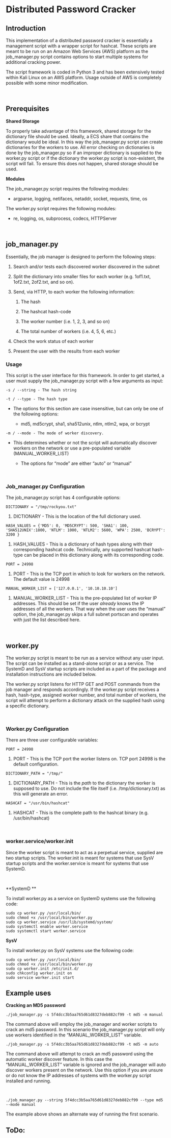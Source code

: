 Distributed Password Cracker
============================

Introduction
------------

This implementation of a distributed password cracker is essentially a
management script with a wrapper script for hashcat. These scripts are meant to
be run on an Amazon Web Services (AWS) platform as the job_manager.py script
contains options to start multiple systems for additional cracking power.

The script framework is coded in Python 3 and has been extensively tested within
Kali Linux on an AWS platform. Usage outside of AWS is completely possible with
some minor modification.

 

Prerequisites
-------------

**Shared Storage**

To properly take advantage of this framework, shared storage for the dictionary
file should be used. Ideally, a ECS share that contains the dictionary would be
ideal. In this way the job_manager.py script can create dictionaries for the
workers to use. All error checking on dictionaries is done by the job_manager.py
so if an improper dictionary is supplied to the worker.py script or if the
dictionary the worker.py script is non-existent, the script will fail. To ensure
this does not happen, shared storage should be used.

**Modules**

The job_manager.py script requires the following modules:

-   argparse, logging, netifaces, netaddr, socket, requests, time, os

The worker.py script requires the following modules:

-   re, logging, os, subprocess, codecs, HTTPServer

 

job_manager.py
--------------

Essentially, the job manager is designed to perform the following steps:

1.  Search and/or tests each discovered worker discovered in the subnet

2.  Split the dictionary into smaller files for each worker (e.g. 1of1.txt,
    1of2.txt, 2of2.txt, and so on).

3.  Send, via HTTP, to each worker the following information:

    1.  The hash

    2.  The hashcat hash-code

    3.  The worker number (i.e. 1, 2, 3, and so on)

    4.  The total number of workers (i.e. 4, 5, 6, etc.)

4.  Check the work status of each worker

5.  Present the user with the results from each worker

### Usage

This script is the user interface for this framework. In order to get started, a
user must supply the job_manager.py script with a few arguments as input:

~~~~~~~~~~~~~~~~~~~~~~~~~~~~~~~~~~~~~~~~~~~~~~~~~~~~~~~~~~~~~~~~~~~~~~~~~~~~~~~~
-s / --string - The hash string
~~~~~~~~~~~~~~~~~~~~~~~~~~~~~~~~~~~~~~~~~~~~~~~~~~~~~~~~~~~~~~~~~~~~~~~~~~~~~~~~

~~~~~~~~~~~~~~~~~~~~~~~~~~~~~~~~~~~~~~~~~~~~~~~~~~~~~~~~~~~~~~~~~~~~~~~~~~~~~~~~
-t / --type - The hash type
~~~~~~~~~~~~~~~~~~~~~~~~~~~~~~~~~~~~~~~~~~~~~~~~~~~~~~~~~~~~~~~~~~~~~~~~~~~~~~~~

-   The options for this section are case insensitive, but can only be one of
    the following options:

    -   md5, md5crypt, sha1, sha512unix, ntlm, ntlm2, wpa, or bcrypt

~~~~~~~~~~~~~~~~~~~~~~~~~~~~~~~~~~~~~~~~~~~~~~~~~~~~~~~~~~~~~~~~~~~~~~~~~~~~~~~~
-m / --mode - The mode of worker discovery.
~~~~~~~~~~~~~~~~~~~~~~~~~~~~~~~~~~~~~~~~~~~~~~~~~~~~~~~~~~~~~~~~~~~~~~~~~~~~~~~~

-   This determines whether or not the script will automatically discover
    workers on the network or use a pre-populated variable (MANUAL_WORKER_LIST)

    -   The options for “mode” are either “auto” or “manual”

     

### Job_manager.py Configuration

The job_manager.py script has 4 configurable options:

~~~~~~~~~~~~~~~~~~~~~~~~~~~~~~~~~~~~~~~~~~~~~~~~~~~~~~~~~~~~~~~~~~~~~~~~~~~~~~~~
DICTIONARY = "/tmp/rockyou.txt"
~~~~~~~~~~~~~~~~~~~~~~~~~~~~~~~~~~~~~~~~~~~~~~~~~~~~~~~~~~~~~~~~~~~~~~~~~~~~~~~~

1.  DICTIONARY - This is the location of the full dictionary used.

~~~~~~~~~~~~~~~~~~~~~~~~~~~~~~~~~~~~~~~~~~~~~~~~~~~~~~~~~~~~~~~~~~~~~~~~~~~~~~~~
HASH_VALUES = {'MD5': 0, 'MD5CRYPT': 500, 'SHA1': 100, 'SHA512UNIX':1800, 'NTLM': 1000, 'NTLM2': 5600, 'WPA': 2500, 'BCRYPT': 3200 }
~~~~~~~~~~~~~~~~~~~~~~~~~~~~~~~~~~~~~~~~~~~~~~~~~~~~~~~~~~~~~~~~~~~~~~~~~~~~~~~~

1.  HASH_VALUES - This is a dictionary of hash types along with their
    corresponding hashcat code. Technically, any supported hashcat hash-type can
    be placed in this dictionary along with its corresponding code.

~~~~~~~~~~~~~~~~~~~~~~~~~~~~~~~~~~~~~~~~~~~~~~~~~~~~~~~~~~~~~~~~~~~~~~~~~~~~~~~~
PORT = 24998
~~~~~~~~~~~~~~~~~~~~~~~~~~~~~~~~~~~~~~~~~~~~~~~~~~~~~~~~~~~~~~~~~~~~~~~~~~~~~~~~

1.  PORT - This is the TCP port in which to look for workers on the network. The
    default value is 24998

~~~~~~~~~~~~~~~~~~~~~~~~~~~~~~~~~~~~~~~~~~~~~~~~~~~~~~~~~~~~~~~~~~~~~~~~~~~~~~~~
MANUAL_WORKER_LIST = ['127.0.0.1', '10.10.10.10']
~~~~~~~~~~~~~~~~~~~~~~~~~~~~~~~~~~~~~~~~~~~~~~~~~~~~~~~~~~~~~~~~~~~~~~~~~~~~~~~~

1.  MANUAL_WORKER_LIST - This is the pre-populated list of worker IP addresses.
    This should be set if the user *already* knows the IP addresses of all the
    workers. That way when the user uses the “manual” option, the job_manager.py
    skips a full subnet portscan and operates with just the list described here.

 

worker.py
---------

The worker.py script is meant to be run as a service without any user input. The
script can be installed as a stand-alone script or as a service. The SystemD and
SysV startup scripts are included as a part of the package and installation
instructions are included below.

The worker.py script listens for HTTP GET and POST commands from the job manager
and responds accordingly. If the worker.py script receives a hash, hash-type,
assigned worker number, and total number of workers, the script will attempt to
perform a dictionary attack on the supplied hash using a specific dictionary.

 

### Worker.py Configuration

There are three user configurable variables:

~~~~~~~~~~~~~~~~~~~~~~~~~~~~~~~~~~~~~~~~~~~~~~~~~~~~~~~~~~~~~~~~~~~~~~~~~~~~~~~~
PORT = 24998
~~~~~~~~~~~~~~~~~~~~~~~~~~~~~~~~~~~~~~~~~~~~~~~~~~~~~~~~~~~~~~~~~~~~~~~~~~~~~~~~

1.  PORT - This is the TCP port the worker listens on. TCP port 24998 is the
    default configuration.

~~~~~~~~~~~~~~~~~~~~~~~~~~~~~~~~~~~~~~~~~~~~~~~~~~~~~~~~~~~~~~~~~~~~~~~~~~~~~~~~
DICTIONARY_PATH = "/tmp/"
~~~~~~~~~~~~~~~~~~~~~~~~~~~~~~~~~~~~~~~~~~~~~~~~~~~~~~~~~~~~~~~~~~~~~~~~~~~~~~~~

1.  DICTIONARY_PATH - This is the *path* to the dictionary the worker is
    supposed to use. Do not include the file itself (i.e. /tmp/dictionary.txt)
    as this will generate an error.

~~~~~~~~~~~~~~~~~~~~~~~~~~~~~~~~~~~~~~~~~~~~~~~~~~~~~~~~~~~~~~~~~~~~~~~~~~~~~~~~
HASHCAT = "/usr/bin/hashcat"
~~~~~~~~~~~~~~~~~~~~~~~~~~~~~~~~~~~~~~~~~~~~~~~~~~~~~~~~~~~~~~~~~~~~~~~~~~~~~~~~

1.  HASHCAT - This is the complete path to the hashcat binary (e.g.
    /usr/bin/hashcat)

 

### worker.service/worker.init

Since the worker script is meant to act as a perpetual service, supplied are two
startup scripts. The worker.init is meant for systems that use SysV startup
scripts and the worker.service is meant for systems that use SystemD.

 

**SystemD **

To install worker.py as a service on SystemD systems use the following code:

~~~~~~~~~~~~~~~~~~~~~~~~~~~~~~~~~~~~~~~~~~~~~~~~~~~~~~~~~~~~~~~~~~~~~~~~~~~~~~~~
sudo cp worker.py /usr/local/bin/
sudo chmod +x /usr/local/bin/worker.py
sudo cp worker.service /usr/lib/systemd/system/
sudo systemctl enable worker.service
sudo systemctl start worker.service
~~~~~~~~~~~~~~~~~~~~~~~~~~~~~~~~~~~~~~~~~~~~~~~~~~~~~~~~~~~~~~~~~~~~~~~~~~~~~~~~

**SysV**

To install worker.py on SysV systems use the following code:

~~~~~~~~~~~~~~~~~~~~~~~~~~~~~~~~~~~~~~~~~~~~~~~~~~~~~~~~~~~~~~~~~~~~~~~~~~~~~~~~
sudo cp worker.py /usr/local/bin/
sudo chmod +x /usr/local/bin/worker.py
sudo cp worker.init /etc/init.d/
sudo chkconfig worker.init on
sudo service worker.init start
~~~~~~~~~~~~~~~~~~~~~~~~~~~~~~~~~~~~~~~~~~~~~~~~~~~~~~~~~~~~~~~~~~~~~~~~~~~~~~~~

Example uses
------------

**Cracking an MD5 password**

~~~~~~~~~~~~~~~~~~~~~~~~~~~~~~~~~~~~~~~~~~~~~~~~~~~~~~~~~~~~~~~~~~~~~~~~~~~~~~~~
./job_manager.py -s 5f4dcc3b5aa765d61d8327deb882cf99 -t md5 -m manual
~~~~~~~~~~~~~~~~~~~~~~~~~~~~~~~~~~~~~~~~~~~~~~~~~~~~~~~~~~~~~~~~~~~~~~~~~~~~~~~~

The command above will employ the job_manager and worker scripts to crack an md5
password. In this scenario the job_manager.py script will only use workers
identified in the “MANUAL_WORKER_LIST” variable.

~~~~~~~~~~~~~~~~~~~~~~~~~~~~~~~~~~~~~~~~~~~~~~~~~~~~~~~~~~~~~~~~~~~~~~~~~~~~~~~~
./job_manager.py -s 5f4dcc3b5aa765d61d8327deb882cf99 -t md5 -m auto
~~~~~~~~~~~~~~~~~~~~~~~~~~~~~~~~~~~~~~~~~~~~~~~~~~~~~~~~~~~~~~~~~~~~~~~~~~~~~~~~

The command above will attempt to crack an md5 password using the automatic
worker discover feature. In this case the “MANUAL_WORKER_LIST” variable is
ignored and the job_manager will auto discover workers present on the network.
Use this option if you are unsure or do not know the IP addresses of systems
with the worker.py script installed and running.

 

~~~~~~~~~~~~~~~~~~~~~~~~~~~~~~~~~~~~~~~~~~~~~~~~~~~~~~~~~~~~~~~~~~~~~~~~~~~~~~~~
./job_manager.py --string 5f4dcc3b5aa765d61d8327deb882cf99 --type md5 --mode manual
~~~~~~~~~~~~~~~~~~~~~~~~~~~~~~~~~~~~~~~~~~~~~~~~~~~~~~~~~~~~~~~~~~~~~~~~~~~~~~~~

The example above shows an alternate way of running the first scenario.

ToDo:
-----

 

